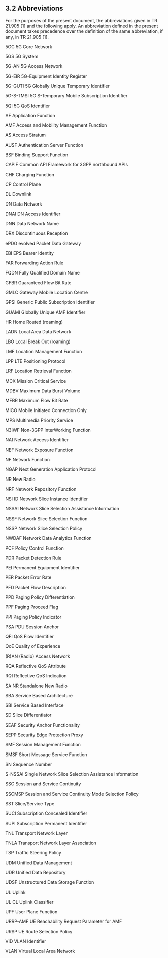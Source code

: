 ## 3.2        Abbreviations

For the purposes of the present document, the abbreviations given in TR 21.905 [1] and the following apply. An abbreviation defined in the present document takes precedence over the definition of the same abbreviation, if any, in TR 21.905 [1].

5GC                       5G Core Network

5GS                        5G System

5G-AN                   5G Access Network

5G-EIR                 5G-Equipment Identity Register

5G-GUTI              5G Globally Unique Temporary Identifier

5G-S-TMSI          5G S-Temporary Mobile Subscription Identifier

5QI                        5G QoS Identifier

AF                          Application Function

AMF                      Access and Mobility Management Function

AS                          Access Stratum

AUSF                     Authentication Server Function

BSF                        Binding Support Function

CAPIF                   Common API Framework for 3GPP northbound APIs

CHF                       Charging Function

CP                          Control Plane

DL                          Downlink

DN                         Data Network

DNAI                     DN Access Identifier

DNN                      Data Network Name

DRX                      Discontinuous Reception

ePDG                     evolved Packet Data Gateway

EBI                        EPS Bearer Identity

FAR                       Forwarding Action Rule

FQDN                    Fully Qualified Domain Name

GFBR                    Guaranteed Flow Bit Rate

GMLC                   Gateway Mobile Location Centre

GPSI                      Generic Public Subscription Identifier

GUAMI                 Globally Unique AMF Identifier

HR                         Home Routed (roaming)

LADN                    Local Area Data Network

LBO                       Local Break Out (roaming)

LMF                      Location Management Function

LPP                        LTE Positioning Protocol

LRF                       Location Retrieval Function

MCX                     Mission Critical Service

MDBV                  Maximum Data Burst Volume

MFBR                   Maximum Flow Bit Rate

MICO                    Mobile Initiated Connection Only

MPS                       Multimedia Priority Service

N3IWF                  Non-3GPP InterWorking Function

NAI                        Network Access Identifier

NEF                       Network Exposure Function

NF                          Network Function

NGAP                    Next Generation Application Protocol

NR                         New Radio

NRF                       Network Repository Function

NSI ID                  Network Slice Instance Identifier

NSSAI                   Network Slice Selection Assistance Information

NSSF                     Network Slice Selection Function

NSSP                     Network Slice Selection Policy

NWDAF                Network Data Analytics Function

PCF                        Policy Control Function

PDR                       Packet Detection Rule

PEI                         Permanent Equipment Identifier

PER                       Packet Error Rate

PFD                        Packet Flow Description

PPD                        Paging Policy Differentiation

PPF                        Paging Proceed Flag

PPI                         Paging Policy Indicator

PSA                        PDU Session Anchor

QFI                        QoS Flow Identifier

QoE                       Quality of Experience

(R)AN                    (Radio) Access Network

RQA                      Reflective QoS Attribute

RQI                        Reflective QoS Indication

SA NR                   Standalone New Radio

SBA                       Service Based Architecture

SBI                        Service Based Interface

SD                          Slice Differentiator

SEAF                     Security Anchor Functionality

SEPP                      Security Edge Protection Proxy

SMF                       Session Management Function

SMSF                    Short Message Service Function

SN                          Sequence Number

S-NSSAI               Single Network Slice Selection Assistance Information

SSC                        Session and Service Continuity

SSCMSP               Session and Service Continuity Mode Selection Policy

SST                        Slice/Service Type

SUCI                     Subscription Concealed Identifier

SUPI                      Subscription Permanent Identifier

TNL                       Transport Network Layer

TNLA                    Transport Network Layer Association

TSP                        Traffic Steering Policy

UDM                     Unified Data Management

UDR                      Unified Data Repository

UDSF                     Unstructured Data Storage Function

UL                          Uplink

UL CL                   Uplink Classifier

UPF                        User Plane Function

URRP-AMF         UE Reachability Request Parameter for AMF

URSP                     UE Route Selection Policy

VID                        VLAN Identifier

VLAN                    Virtual Local Area Network

 